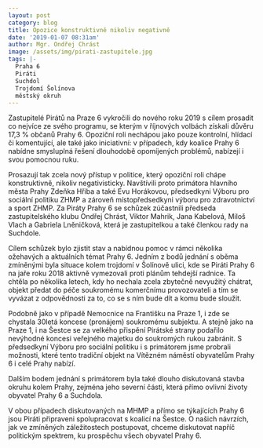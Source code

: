 ```yaml
---
layout: post
category: blog
title: Opozice konstruktivně nikoliv negativně
date: '2019-01-07 08:31am'
author: Mgr. Ondřej Chrást
image: /assets/img/pirati-zastupitele.jpg
tags: |-
  Praha 6
  Piráti
  Suchdol
  Trojdomí Šolínova
  městský okruh
---
```

Zastupitelé Pirátů na Praze 6 vykročili do nového roku 2019 s cílem prosadit co nejvíce ze svého programu, se kterým v říjnových volbách získali důvěru 17,3 % občanů Prahy 6. Opoziční roli nechápou jako pouze kontrolní, hlídací či komentující, ale také jako iniciativní: v případech, kdy koalice Prahy 6 nabídne smysluplná řešení dlouhodobě opomíjených problémů, nabízejí i svou pomocnou ruku. 

Prosazují tak zcela nový přístup v politice, který opoziční roli chápe konstruktivně, nikoliv negativisticky. Navštívili proto primátora hlavního města Prahy Zdeňka Hřiba a také Evu Horákovou, předsedkyni Výboru pro sociální politiku ZHMP a zároveň místopředsedkyni výboru pro zdravotnictví a sport ZHMP. Za Piráty Prahy 6 se schůzek zúčastnili předseda zastupitelského klubu Ondřej Chrást, Viktor Mahrik, Jana Kabelová, Miloš Vlach a Gabriela Lněničková, která je zastupitelkou a také členkou rady na Suchdole. 

Cílem schůzek bylo zjistit stav  a nabídnou pomoc v rámci několika ožehavých a aktuálních témat Prahy 6. Jedním z bodů jednání s oběma zmíněnými byla situace kolem trojdomí v Šolínově ulici, kde se Piráti Prahy 6 na jaře roku 2018 aktivně vymezovali proti plánům tehdejší radnice. Ta chtěla po několika letech, kdy ho nechala zcela zbytečně nevyužitý chátrat, objekt předat do péče soukromému komerčnímu provozovateli a tím se vyvázat z odpovědnosti za to, co se s ním bude dít a komu bude sloužit. 

Podobně jako v případě Nemocnice na Františku na Praze 1, i zde se chystala 30letá koncese (pronájem) soukromému subjektu. A stejně jako na Praze 1, i na Šestce se za velkého přispění Pirátské strany podařilo nevýhodné koncesi veřejného majetku do soukromých rukou zabránit. S předsedkyní Výboru pro sociální politiku i s primátorem jsme probrali možnosti, které tento tradiční objekt na Vítězném náměstí obyvatelům Prahy 6 i celé Prahy nabízí.

Dalším bodem jednání s primátorem byla také dlouho diskutovaná stavba okruhu kolem Prahy, zejména jeho severní části, která přímo ovlivní životy obyvatel Prahy 6 a Suchdola. 

V obou případech diskutovaných na MHMP a přímo se týkajících Prahy 6 jsou Piráti připraveni spolupracovat s  koalicí na Šestce. O našich návrzích, jak ve zmíněných záležitostech postupovat, chceme diskutovat napříč politickým spektrem, ku prospěchu všech obyvatel Prahy 6.
